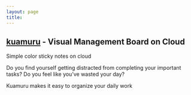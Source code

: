 ```yaml
---
layout: page
title:
---
```


## [kuamuru](https://kuamuru.com) - Visual Management Board on Cloud

<p class="message">
  Simple color sticky notes on cloud

  Do you find yourself getting distracted from completing your important tasks? 
  Do you feel like you’ve wasted your day?

  Kuamuru makes it easy to organize your daily work
</p>
